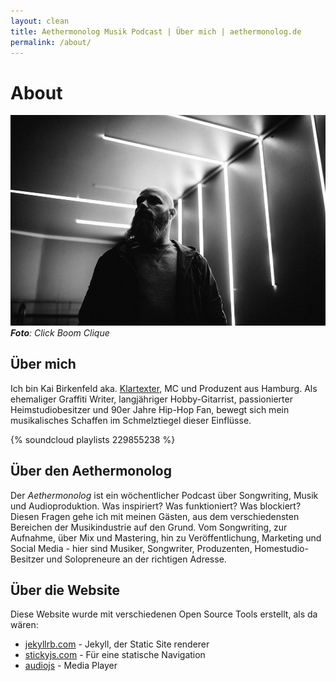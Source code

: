 ```yaml
---
layout: clean
title: Aethermonolog Musik Podcast | Über mich | aethermonolog.de
permalink: /about/
---
```


# About

![](/images/profile-1000.jpg)
*__Foto__: Click Boom Clique*

## Über mich

Ich bin Kai Birkenfeld aka. [Klartexter](https://klartexter.net), MC und Produzent aus Hamburg.
Als ehemaliger Graffiti Writer, langjähriger Hobby-Gitarrist, passionierter Heimstudiobesitzer und 90er Jahre Hip-Hop Fan, bewegt sich mein musikalisches Schaffen im Schmelztiegel dieser Einflüsse.


{% soundcloud playlists 229855238 %}

## Über den Aethermonolog

Der *Aethermonolog* ist ein wöchentlicher Podcast über Songwriting, Musik und Audioproduktion. Was inspiriert? Was funktioniert? Was blockiert? Diesen Fragen gehe ich mit meinen Gästen, aus dem verschiedensten Bereichen der Musikindustrie auf den Grund. Vom Songwriting, zur Aufnahme, über Mix und Mastering, hin zu Veröffentlichung, Marketing und Social Media - hier sind Musiker, Songwriter, Produzenten, Homestudio-Besitzer und Solopreneure an der richtigen Adresse.


## Über die Website

Diese Website wurde mit verschiedenen Open Source Tools erstellt, als da wären:

  * [jekyllrb.com](//jekyllrb.com) - Jekyll, der Static Site renderer
  * [stickyjs.com](//stickyjs.com/) - Für eine statische Navigation
  * [audiojs](https://kolber.github.io/audiojs/) - Media Player
